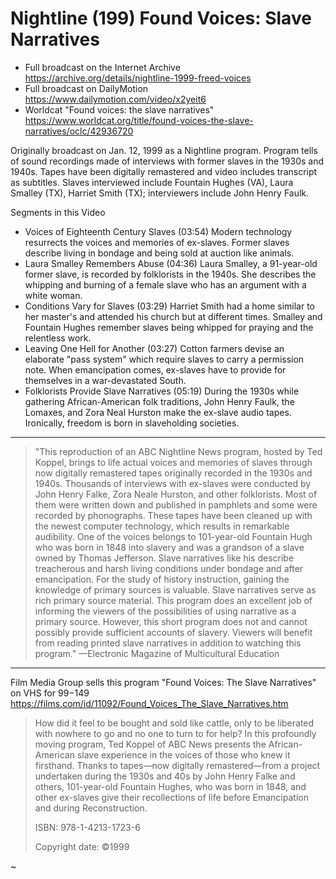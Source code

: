 Nightline (199) Found Voices: Slave Narratives
==============================================

* Full broadcast on the Internet Archive    
  https://archive.org/details/nightline-1999-freed-voices
* Full broadcast on DailyMotion    
  https://www.dailymotion.com/video/x2yeit6
* Worldcat "Found voices: the slave narratives"    
  https://www.worldcat.org/title/found-voices-the-slave-narratives/oclc/42936720

Originally broadcast on Jan. 12, 1999 as a Nightline program. Program
tells of sound recordings made of interviews with former slaves in the
1930s and 1940s. Tapes have been digitally remastered and video
includes transcript as subtitles. Slaves interviewed include Fountain
Hughes (VA), Laura Smalley (TX), Harriet Smith (TX); interviewers
include John Henry Faulk.

Segments in this Video

* Voices of Eighteenth Century Slaves (03:54)
  Modern technology resurrects the voices and memories of
  ex-slaves. Former slaves describe living in bondage and being sold at
  auction like animals.
* Laura Smalley Remembers Abuse (04:36)
  Laura Smalley, a 91-year-old former slave, is recorded by folklorists
  in the 1940s. She describes the whipping and burning of a female slave
  who has an argument with a white woman.
* Conditions Vary for Slaves (03:29)
  Harriet Smith had a home similar to her master's and attended his
  church but at different times. Smalley and Fountain Hughes remember
  slaves being whipped for praying and the relentless work.
* Leaving One Hell for Another (03:27)
  Cotton farmers devise an elaborate "pass system" which require slaves
  to carry a permission note. When emancipation comes, ex-slaves have to
  provide for themselves in a war-devastated South.
* Folklorists Provide Slave Narratives (05:19)
  During the 1930s while gathering African-American folk traditions,
  John Henry Faulk, the Lomaxes, and Zora Neal Hurston make the ex-slave
  audio tapes. Ironically, freedom is born in slaveholding societies.

----

> "This reproduction of an ABC Nightline News program, hosted by Ted
> Koppel, brings to life actual voices and memories of slaves through
> now digitally remastered tapes originally recorded in the 1930s and
> 1940s. Thousands of interviews with ex-slaves were conducted by John
> Henry Falke, Zora Neale Hurston, and other folklorists. Most of them
> were written down and published in pamphlets and some were recorded
> by phonographs. These tapes have been cleaned up with the newest
> computer technology, which results in remarkable audibility. One of
> the voices belongs to 101-year-old Fountain Hugh who was born in
> 1848 into slavery and was a grandson of a slave owned by Thomas
> Jefferson. Slave narratives like his describe treacherous and harsh
> living conditions under bondage and after emancipation. For the
> study of history instruction, gaining the knowledge of primary
> sources is valuable. Slave narratives serve as rich primary source
> material. This program does an excellent job of informing the
> viewers of the possibilities of using narrative as a primary
> source. However, this short program does not and cannot possibly
> provide sufficient accounts of slavery. Viewers will benefit from
> reading printed slave narratives in addition to watching this
> program."  —Electronic Magazine of Multicultural Education

----

Film Media Group sells this program "Found Voices: The Slave
Narratives" on VHS for $99-$149
https://films.com/id/11092/Found_Voices_The_Slave_Narratives.htm

> How did it feel to be bought and sold like cattle, only to be
> liberated with nowhere to go and no one to turn to for help? In this
> profoundly moving program, Ted Koppel of ABC News presents the
> African-American slave experience in the voices of those who knew it
> firsthand. Thanks to tapes—now digitally remastered—from a project
> undertaken during the 1930s and 40s by John Henry Falke and others,
> 101-year-old Fountain Hughes, who was born in 1848, and other
> ex-slaves give their recollections of life before Emancipation and
> during Reconstruction.
>
> ISBN: 978-1-4213-1723-6
>
> Copyright date: ©1999

~
